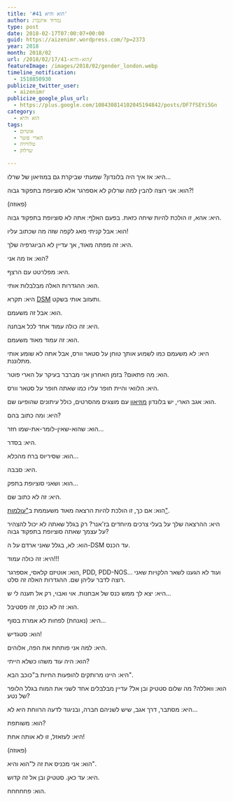 ```yaml
---
title: 'הוא והיא #41'
author: נמרוד איזנברג
type: post
date: 2018-02-17T07:00:07+00:00
guid: https://aizenimr.wordpress.com/?p=2373
year: 2018
month: 2018/02
url: /2018/02/17/הוא-והיא-41/
featureImage: /images/2018/02/gender_london.webp
timeline_notification:
  - 1518850930
publicize_twitter_user:
  - aizenimr
publicize_google_plus_url:
  - https://plus.google.com/108430814102045194842/posts/DF7fSEYi5Gn
category:
  - הוא והיא
tags:
  - אוטיזם
  - הארי פוטר
  - טלוויזיה
  - שרלוק

---
```

היא: אז איך היה בלונדון? שמעתי שביקרת גם במוזיאון של שרלו...

הוא: אני רוצה להבין למה שרלוק לא אספרגר אלא סוציופת בתפקוד גבוה?!

(פאוזה)

היא: אהא, זו הולכת להיות שיחה כזאת. בפעם האלף: אתה לא סוציופת בתפקוד גבוה.

הוא: אבל קניתי מאג לקפה שזה מה שכתוב עליו!

היא: זה מפתה מאוד, אך עדיין לא הביוגרפיה שלך.

הוא: אז מה אני?

היא: מפלרטט עם הרצף.

הוא: ההגדרות האלה מבלבלות אותי.

היא: תקרא [DSM][1] ותעזוב אותי בשקט.

הוא: אבל זה משעמם.

היא: זה כולה עמוד אחד לכל אבחנה.

הוא: זה עמוד מאוד משעמם.

היא: לא משעמם כמו לשמוע אותך טוחן על סטאר וורס, אבל אתה לא שומע אותי מתלוננת.

הוא: מה פתאום? בזמן האחרון אני מברבר בעיקר על הארי פוטר.

היא: הלוואי והיית חופר עליו כמו שאתה חופר על סטאר וורס.

הוא: אגב הארי, יש בלונדון [מוזיאון][2] עם מוצגים מהסרטים, כולל עיתונים שהופיעו שם.

היא: ומה כתוב בהם?

הוא: שהוא-שאין-לומר-את-שמו חזר...

היא: בסדר.

הוא: שסיריוס ברח מהכלא...

היא: סבבה.

הוא: ושאני סוציופת בתפק...

היא: זה לא כתוב שם.

הוא: אם כך, זו הולכת להיות הרצאה מאוד משעממת ב["עולמות"][3].

היא: ההרצאה שלך על בעלי צרכים מיוחדים בז'אנר? רק בגלל שאתה לא יכול להצהיר על עצמך שאתה סוציופת בתפקוד גבוה?

הוא: לא, בגלל שאני ארדם על ה-DSM עד הכנס.

היא: זה כולה עמוד!!!

הוא: אוטיזם קלאסי, אספרגר, PDD, PDD-NOS... ועוד לא הגענו לשאר הלקויות שאני רוצה לדבר עליהן שם. ההגדרות האלה זה סלט.

היא: יצא לך ממש כנס של אבחנות. אוי ואבוי, רק אל תענה לי ש...

הוא: זה לא כנס, זה פסטיבל.

היא: (נאנחת) לפחות לא אמרת בסוף...

הוא: סטגדיש!

היא: למה אני פותחת את הפה, אלוהים.

הוא: היה עוד משהו כשלא הייתי?

היא: היינו מרותקים להופעות החיות ב"כוכב הבא".

הוא: וואללה? מה שלום סטטיק ובן אל? עדיין מבלבלים אחד לשני את המוח בגלל הלופר של נטע?

היא: מסתבר, דרך אגב, שיש לשניהם חברה, ובניגוד לדעה הרווחת היא לא...

הוא: משותפת?

היא: לעזאזל, זו לא אותה אחת!

(פאוזה)

הוא: אני מכניס את זה ל"הוא והיא".

היא: עד כאן. סטטיק ובן אל זה קדוש.

הוא: פחחחחח.

 [1]: https://www.psychiatry.org/psychiatrists/practice/dsm
 [2]: http://store.minalima.com/
 [3]: http://2018.olamot-con.org.il/